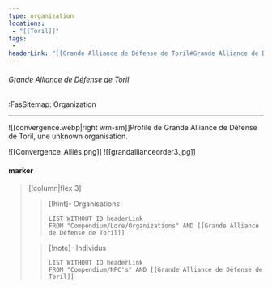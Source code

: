 ```yaml
---
type: organization
locations:
 - "[[Toril]]"
tags:
 - 
headerLink: "[[Grande Alliance de Défense de Toril#Grande Alliance de Défense de Toril]]"
---
```


###### Grande Alliance de Défense de Toril
<span class="sub2">:FasSitemap: Organization</span>
___

![[convergence.webp|right wm-sm]]Profile de Grande Alliance de Défense de Toril, une unknown organisation.

![[Convergence_Alliés.png]]
![[grandallianceorder3.jpg]]

#### marker
> [!column|flex 3]
>>[!hint]- Organisations
>>```dataview
>>LIST WITHOUT ID headerLink
>>FROM "Compendium/Lore/Organizations" AND [[Grande Alliance de Défense de Toril]]
>
>>[!note]- Individus
>>```dataview
>>LIST WITHOUT ID headerLink
>>FROM "Compendium/NPC's" AND [[Grande Alliance de Défense de Toril]]